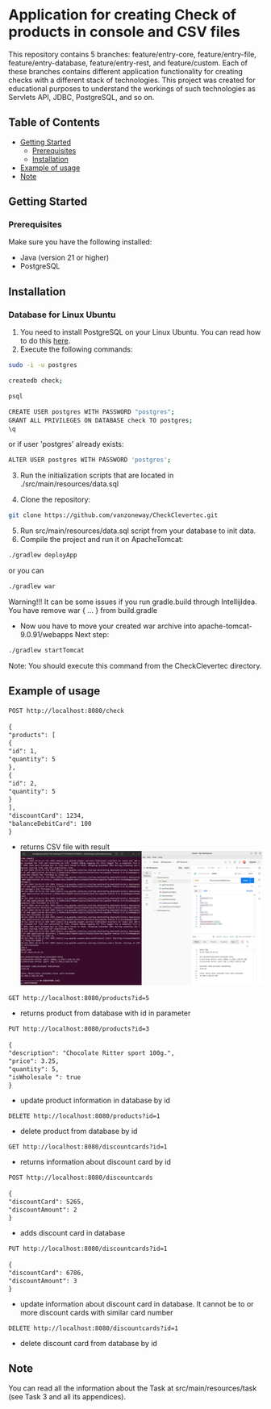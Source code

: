 # Application for creating Check of products in console and CSV files
This repository contains 5 branches: feature/entry-core, feature/entry-file, feature/entry-database, feature/entry-rest, and feature/custom. Each of these branches contains different application functionality for creating checks with a different stack of technologies. This project was created for educational purposes to understand the workings of such technologies as Servlets API, JDBC, PostgreSQL, and so on.
## Table of Contents
- [Getting Started](#getting-started)
    - [Prerequisites](#prerequisites)
    - [Installation](#installation)
- [Example of usage](#example-of-usage)
- [Note](#note)


## Getting Started
### Prerequisites
Make sure you have the following installed:
- Java (version 21 or higher)
- PostgreSQL

## Installation

### Database for Linux Ubuntu

1. You need to install PostgreSQL on your Linux Ubuntu. You can read how to do this [here](https://www.digitalocean.com/community/tutorials/how-to-install-postgresql-on-ubuntu-20-04-quickstart).
2. Execute the following commands:
```bash
sudo -i -u postgres
 ```

```bash
createdb check;
 ```
```bash
psql
 ```
```bash
CREATE USER postgres WITH PASSWORD "postgres";
GRANT ALL PRIVILEGES ON DATABASE check TO postgres;
\q
 ```
or if user 'postgres' already exists: 
```bash
ALTER USER postgres WITH PASSWORD 'postgres';
 ```
3. Run the initialization scripts that are located in ./src/main/resources/data.sql

4. Clone the repository:
```bash
git clone https://github.com/vanzoneway/CheckClevertec.git
 ```
5. Run src/main/resources/data.sql script from your database to init data.
6. Compile the project and run it on ApacheTomcat:
```bash
./gradlew deployApp
 ```

or you can

```bash 
./gradlew war
```
Warning!!! It can be some issues if you run gradle.build through IntellijIdea. You have remove war { ... } from build.gradle
- Now uou have to move your created war archive into apache-tomcat-9.0.91/webapps
Next step: 
```bash
./gradlew startTomcat
```

Note: You should execute this command from the CheckClevertec directory.

## Example of usage

```http request
POST http://localhost:8080/check

{
"products": [
{
"id": 1,
"quantity": 5
},
{
"id": 2,
"quantity": 5
}
],
"discountCard": 1234,
"balanceDebitCard": 100
}
```
- returns CSV file with result
  ![img](src/resources/readme_images/example-of-usage-1.png)

```http request
GET http://localhost:8080/products?id=5
```
- returns product from database with id in parameter
```http request
PUT http://localhost:8080/products?id=3

{
"description": "Chocolate Ritter sport 100g.",
"price": 3.25,
"quantity": 5,
"isWholesale ": true
}

```
- update product information in database by id

```http request
DELETE http://localhost:8080/products?id=1
```
- delete product from database by id

```http request
GET http://localhost:8080/discountcards?id=1
```
- returns information about discount card by id

```http request
POST http://localhost:8080/discountcards

{
"discountCard": 5265,
"discountAmount": 2
}
```
- adds discount card in database

```http request
PUT http://localhost:8080/discountcards?id=1

{
"discountCard": 6786,
"discountAmount": 3
}
```
- update information about discount card in database. It cannot be to or more discount cards with similar card number
```http request
DELETE http://localhost:8080/discountcards?id=1
```
- delete discount card from database by id



## Note
You can read all the information about the Task at src/main/resources/task (see Task 3 and all its appendices). 